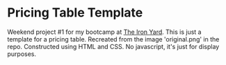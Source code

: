 # Pricing Table Template

Weekend project \#1 for my bootcamp at [The Iron Yard](https://www.theironyard.com/). This is just a template for a pricing table. Recreated from the image 'original.png' in the repo. Constructed using HTML and CSS. No javascript, it's just for display purposes.
